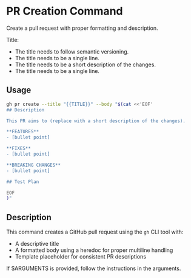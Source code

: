 # PR Creation Command

Create a pull request with proper formatting and description.

Title:
- The title needs to follow semantic versioning.
- The title needs to be a single line.
- The title needs to be a short description of the changes.
- The title needs to be a single line.

## Usage
```bash
gh pr create --title "{{TITLE}}" --body "$(cat <<'EOF'
## Description

This PR aims to (replace with a short description of the changes).

**FEATURES**
- [bullet point]

**FIXES**
- [bullet point]

**BREAKING CHANGES**
- [bullet point]

## Test Plan

EOF
)"
```

## Description
This command creates a GitHub pull request using the `gh` CLI tool with:
- A descriptive title
- A formatted body using a heredoc for proper multiline handling
- Template placeholder for consistent PR descriptions

If $ARGUMENTS is provided, follow the instructions in the arguments.
